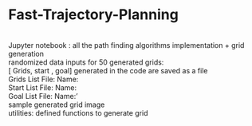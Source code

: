 # Fast-Trajectory-Planning
<br />Jupyter notebook :   all the path finding algorithms implementation + grid generation 
<br />randomized data inputs for 50 generated grids:
	<br />[ Grids, start , goal] generated  in the code are saved as a file
	<br />Grids List File: Name:
	<br />Start List File: Name:
	<br />Goal List File: Name:’
<br />sample generated grid image
<br />utilities: defined functions to generate grid
